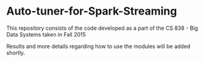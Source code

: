 # Auto-tuner-for-Spark-Streaming
This repository consists of the code developed as a part of the CS 838 - Big Data Systems taken in Fall 2015

Results and more details regarding how to use the modules will be added shortly.
